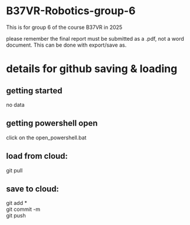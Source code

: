 # B37VR-Robotics-group-6
This is for group 6 of the course B37VR in 2025

please remember the final report must be submitted as a .pdf, not a word document. This can be done with export/save as.

# details for github saving & loading

## getting started
no data

## getting powershell open
click on the open_powershell.bat

## load from cloud:
git pull

## save to cloud:
git add *\
git commit -m\
git push
